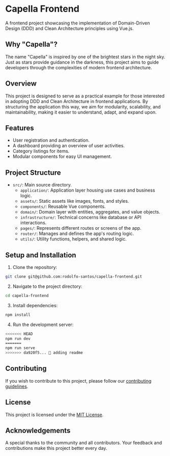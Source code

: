 # Capella Frontend

A frontend project showcasing the implementation of Domain-Driven Design (DDD) and Clean Architecture principles using Vue.js.

## Why "Capella"?

The name "Capella" is inspired by one of the brightest stars in the night sky. Just as stars provide guidance in the darkness, this project aims to guide developers through the complexities of modern frontend architecture.

## Overview

This project is designed to serve as a practical example for those interested in adopting DDD and Clean Architecture in frontend applications. By structuring the application this way, we aim for modularity, scalability, and maintainability, making it easier to understand, adapt, and expand upon.

## Features

- User registration and authentication.
- A dashboard providing an overview of user activities.
- Category listings for items.
- Modular components for easy UI management.

## Project Structure

- `src/`: Main source directory.
  - `application/`: Application layer housing use cases and business logic.
  - `assets/`: Static assets like images, fonts, and styles.
  - `components/`: Reusable Vue components.
  - `domain/`: Domain layer with entities, aggregates, and value objects.
  - `infrastructure/`: Technical concerns like database or API interactions.
  - `pages/`: Represents different routes or screens of the app.
  - `router/`: Manages and defines the app's routing logic.
  - `utils/`: Utility functions, helpers, and shared logic.

## Setup and Installation

1. Clone the repository:

```sh
git clone git@github.com:rodolfo-santos/capella-frontend.git

```

2. Navigate to the project directory:

```sh
cd capella-frontend
```

3. Install dependencies:

```sh
npm install
```

4. Run the development server:

```sh
<<<<<<< HEAD
npm run dev
=======
npm run serve
>>>>>>> da920f5... 📝 adding readme
```

## Contributing

If you wish to contribute to this project, please follow our [contributing guidelines](CONTRIBUTING.md).

## License

This project is licensed under the [MIT License](LICENSE).

## Acknowledgements

A special thanks to the community and all contributors. Your feedback and contributions make this project better every day.
